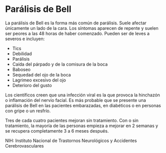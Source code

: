 Parálisis de Bell
=================


La parálisis de Bell es la forma más común de parálisis. Suele afectar únicamente un lado de la cara. Los síntomas aparecen de repente y suelen ser peores a las 48 horas de haber comenzado. Pueden ser de leves a severos e incluyen:

* Tics
* Debilidad
* Parálisis
* Caída del párpado y de la comisura de la boca
* Baboseo
* Sequedad del ojo de la boca
* Lagrimeo excesivo del ojo
* Deterioro del gusto


Los científicos creen que una infección viral es la que provoca la hinchazón o inflamación del nervio facial. Es más probable que se presente una parálisis de Bell en las pacientes embarazadas, en diabéticos o en personas con gripe o un resfrío. 


Tres de cada cuatro pacientes mejoran sin tratamiento. Con o sin tratamiento, la mayoría de las personas empieza a mejorar en 2 semanas y se recupera completamente 3 a 6 meses después. 


NIH: Instituto Nacional de Trastornos Neurológicos y Accidentes Cerebrovasculares

